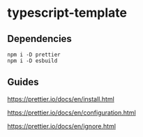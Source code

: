 # typescript-template

## Dependencies

```shell
npm i -D prettier
npm i -D esbuild
```

## Guides

https://prettier.io/docs/en/install.html

https://prettier.io/docs/en/configuration.html

https://prettier.io/docs/en/ignore.html
